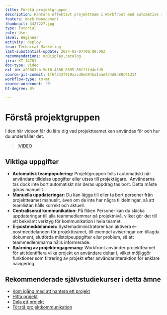 ```yaml
---
title: Förstå projektgruppen
description: Hantera effektivt projektteam i Workfront med automatisk ifyllnad av team, manuella uppdateringar, centraliserad kommunikation, e-postmeddelanden och uppföljning av projektaktiviteter för smidigt samarbete.
feature: Work Management
thumbnail: 3427227.jpg
type: Tutorial
role: User
level: Beginner
activity: deploy
team: Technical Marketing
last-substantial-update: 2024-02-07T00:00:00Z
recommendations: noDisplay,catalog
jira: KT-14781
doc-type: video
exl-id: a29003cb-9df0-4806-8395-80ff1fd4efd8
source-git-commit: 1f6f333f919aacd8ed94ba1aae434d8a80c91314
workflow-type: tm+mt
source-wordcount: '0'
ht-degree: 0%

---
```


# Förstå projektgruppen

I den här videon får du lära dig vad projektteamet kan användas för och hur du underhåller det.

>[!VIDEO](https://video.tv.adobe.com/v/3444593/?quality=12&learn=on&enablevpops&captions=swe)

## Viktiga uppgifter

* **Automatisk teampopulering:** Projektgruppen fylls i automatiskt när användare tilldelas uppgifter eller utses till projektägare. &#x200B; Användarna tas dock inte bort automatiskt när deras uppdrag tas bort. Detta måste göras manuellt. &#x200B;
* **Manuella uppdateringar:** Du kan lägga till eller ta bort personer från projektteamet manuellt, även om de inte har några tilldelningar, så att teamlistan hålls korrekt och aktuell. &#x200B;
* **Centraliserad kommunikation:** På fliken Personer kan du skicka uppdateringar till alla teammedlemmar på projektnivå, vilket gör det till ett bekvämt verktyg för kommunikation i hela teamet. &#x200B;
* **E-postmeddelanden:** Systemadministratörer kan aktivera e-postmeddelanden för projektteamet, till exempel aviseringar om tillagda dokument, slutförda milstolpeuppgifter eller problem, så att teammedlemmarna hålls informerade. &#x200B;
* **Spårning av projektengagemang:** Workfront använder projektteamet för att identifiera vilka projekt en användare deltar i, vilket möjliggör funktioner som filtrering av projekt efter användarinteraktion för enklare navigering. &#x200B;

## Rekommenderade självstudiekurser i detta ämne

* [Kom igång med att hantera ett projekt](/help/manage-work/projects/getting-started-manage-a-project.md)
* [Hitta projekt](/help/manage-work/projects/find-projects.md)
* [Dela ett projekt](/help/manage-work/projects/share-a-project.md)
* [Förstå projektkommunikation](/help/manage-work/projects/understand-project-communication.md)

